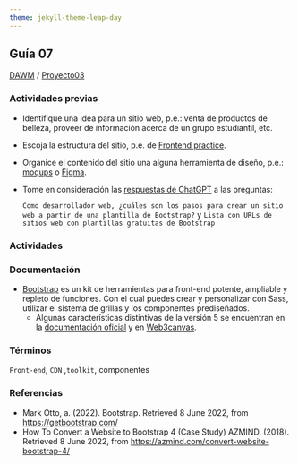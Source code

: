 ```yaml
---
theme: jekyll-theme-leap-day
---
```


## Guía 07

[DAWM](/DAWM/) / [Proyecto03](/DAWM/proyectos/2023/proyecto03)

### Actividades previas

* Identifique una idea para un sitio web, p.e.: venta de productos de belleza, proveer de información acerca de un grupo estudiantil, etc. 
* Escoja la estructura del sitio, p.e. de [Frontend practice](https://www.frontendpractice.com/projects). 
* Organice el contenido del sitio una alguna herramienta de diseño, p.e.: [moqups](https://moqups.com/es/) o [Figma](https://www.figma.com/).
* Tome en consideración las [respuestas de ChatGPT](chatgpt/guia07-recomendacion01.png) a las preguntas:

  `Como desarrollador web, ¿cuáles son los pasos para crear un sitio web a partir de una plantilla de Bootstrap?` y `Lista con URLs de sitios web con plantillas gratuitas de Bootstrap`

### Actividades



### Documentación
 
* [Bootstrap](https://getbootstrap.com/) es un kit de herramientas para front-end potente, ampliable y repleto de funciones. Con el cual puedes crear y personalizar con Sass, utilizar el sistema de grillas y los componentes prediseñados.
	- Algunas características distintivas de la versión 5 se encuentran en la [documentación oficial](https://getbootstrap.com/docs/5.0/migration/) y en [Web3canvas](https://web3canvas.com/convert-bootstrap-4-to-5-migration-guide/).


### Términos

`Front-end`, `CDN` ,`toolkit`, componentes

### Referencias

* Mark Otto, a. (2022). Bootstrap. Retrieved 8 June 2022, from https://getbootstrap.com/
* How To Convert a Website to Bootstrap 4 (Case Study) AZMIND. (2018). Retrieved 8 June 2022, from https://azmind.com/convert-website-bootstrap-4/